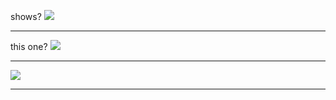 
shows?
![](aharo24_71.png)

---

this one?
![](aharo24_72.png)


---


![](aharo24_73.png)



---

